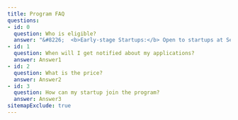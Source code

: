 ```yaml
---
title: Program FAQ
questions:
- id: 0
  question: Who is eligible?
  answer: "&#8226;  <b>Early-stage Startups:</b> Open to startups at Series A or earlier stages.<br>&#8226; <b>Innovative Products:</b> We're seeking startups creating unique tech or AI-driven products or services. Development shops, consultancies, and marketing agencies are not eligible.<br>&#8226; <b>First-Time Applicants:</b> Exclusively for companies new to the Qdrant for Startups program and new to Qdrant Cloud.<br>&#8226; <b>Website Mandatory:</b> A live, functional website is a must for all applicants."
- id: 1
  question: When will I get notified about my applications?
  answer: Answer1
- id: 2
  question: What is the price?
  answer: Answer2
- id: 3
  question: How can my startup join the program?
  answer: Answer3
sitemapExclude: true
---
```


